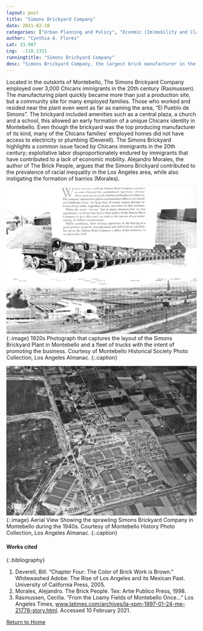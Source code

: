 ```yaml
---
layout: post
title: "Simons Brickyard Company"
date: 2021-02-10
categories: ["Urban Planning and Policy", "Econmic (Im)mobility and Class", “Social Identity and Diversity”]
author: "Cynthia A. Flores"    
Lat: 33.987
Lng:  -118.1331
runningtitle: "Simons Brickyard Company"
desc: "Simons Brickyard Company, the largest brick manufacturer in the world became one of the largest sites of Latinx employment in Montebello during the 20th century."
---
```

Located in the outskirts of Montebello, The Simons Brickyard Company employed over 3,000 Chicanx immigrants in the 20th century (Rasmussen). The manufacturing plant quickly became more than just a production site, but a community site for many employed families. Those who worked and resided near the plant even went as far as naming the area, “El Pueblo de Simons”. The brickyard included amenities such as a central plaza, a church and a school, this allowed an early formation of a unique Chicanx identity in Montebello. Even though the brickyard was the top producing manufacturer of its kind, many of the Chicanx families' employed homes did not have access to electricity or plumbing (Deverell). The Simons Brickyard highlights a common issue faced by Chicanx immigrants in the 20th century; exploitative labor disproportionately endured by immigrants that have contributed to a lack of economic mobility. Alejandro Morales, the author of The Brick People, argues that the Simons Brickyard contributed to the prevalence of racial inequality in the Los Angeles area, while also instigating the formation of barrios (Morales). 

![Promotional Brochure of Simons Brickyard Company](images/SimonsBrickyard_Pin1_Image1.jpg)
   {:.image}
1920s Photograph that captures the layout of the Simons Brickyard Plant in Montebello and a fleet of trucks with the intent of promoting the business. Courtesy of Montebello Historical Society Photo Collection, Los Angeles Almanac. 
   {:.caption} 

![Aerial view of Simons Brickyard Plant](images/SimonsBrickyard_Pin1_Image2.jpg)
   {:.image}
Aerial View Showing the sprawling Simons Brickyard Company in Montebello during the 1940s. Courtesy of Montebello History Photo Collection, Los Angeles Almanac.
   {:.caption} 

#### Works cited
{:.bibliography} 
1. Deverell, Bill. “Chapter Four: The Color of Brick Work is Brown.” Whitewashed Adobe: The Rise of Los Angeles and its Mexican Past. University of California Press, 2005. 
2. Morales, Alejandro. The Brick People. Tex: Artie Publico Press, 1998.
3.  Rasmussen, Cecilia. ”From the Loamy Fields of Montebello Once…” Los Angeles Times,  www.latimes.com/archives/la-xpm-1997-01-24-me-21778-story.html.  Accessed 10 February  2021. 


[Return to Home](https://uclachicanxstudies.github.io/BarrioSuburbanisms/)



